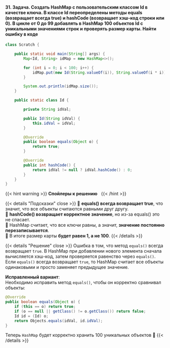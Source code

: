#### 31. Задача. Создать HashMap с пользовательским классом Id в качестве ключа. В классе Id переопределены методы equals (возвращает всегда true) и hashCode (возвращает хэш-код строки или 0). В цикле от 0 до 99 добавлять в HashMap 100 объектов Id с уникальными значениями строк и проверять размер карты. Найти ошибку в коде

```java
class Scratch {

    public static void main(String[] args) {
        Map<Id, String> idMap = new HashMap<>();

        for (int i = 0; i < 100; i++) {
            idMap.put(new Id(String.valueOf(i)), String.valueOf(i * i));
        }

        System.out.println(idMap.size());
    }

    public static class Id {

        private String idVal;

        public Id(String idVal) {
            this.idVal = idVal;
        }

        @Override
        public boolean equals(Object o) {
            return true;
        }

        @Override
        public int hashCode() {
            return idVal != null ? idVal.hashCode() : 0;
        }
    }
}

```



{{< hint warning >}}
**Спойлеры к решению**  
{{< /hint >}}

{{< details "Подсказки" close >}}
🔹 **equals() всегда возвращает true**, что значит, что все объекты считаются равными друг другу.  
🔹 **hashCode() возвращает корректное значение**, но из-за equals() это не спасает.  
🔹 HashMap считает, что все ключи равны, а значит, **значение постоянно перезаписывается**.  
🔹 В итоге размер карты **будет равен 1, а не 100**.
{{< /details >}}

{{< details "Решение" close >}}
Ошибка в том, что метод `equals()` всегда возвращает `true`. В HashMap при добавлении нового элемента сначала вычисляется хэш-код, затем проверяется равенство через `equals()`. Если `equals()` всегда возвращает `true`, то HashMap считает все объекты одинаковыми и просто заменяет предыдущее значение.

**Исправленный вариант**:  
Необходимо исправить метод `equals()`, чтобы он корректно сравнивал объекты:

```java
@Override
public boolean equals(Object o) {
    if (this == o) return true;
    if (o == null || getClass() != o.getClass()) return false;
    Id id = (Id) o;
    return Objects.equals(idVal, id.idVal);
}
```

Теперь `HashMap` будет корректно хранить 100 уникальных объектов 🎯
{{< /details >}}